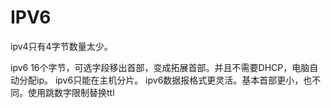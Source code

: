 # IPV6

ipv4只有4字节数量太少。

ipv6 16个字节，可选字段移出首部，变成拓展首部。并且不需要DHCP，电脑自动分配ip。
ipv6只能在主机分片。
ipv6数据报格式更灵活。基本首部更小，也不同。使用跳数字限制替换ttl